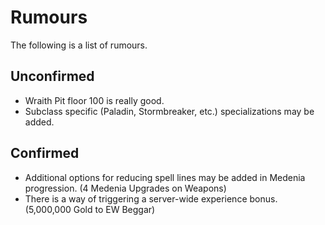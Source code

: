 # Rumours

The following is a list of rumours.

## Unconfirmed

- Wraith Pit floor 100 is really good.
- Subclass specific (Paladin, Stormbreaker, etc.) specializations may be added.

## Confirmed

- Additional options for reducing spell lines may be added in Medenia progression. (4 Medenia Upgrades on Weapons)
- There is a way of triggering a server-wide experience bonus. (5,000,000 Gold to EW Beggar)

